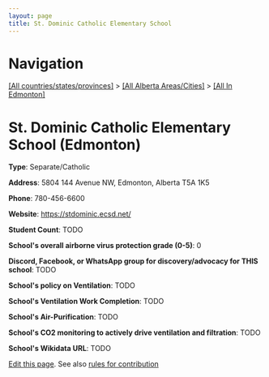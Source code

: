 ```yaml
---
layout: page
title: St. Dominic Catholic Elementary School
---
```

# Navigation

[[All countries/states/provinces]](../../..) > [[All Alberta Areas/Cities]](../..) > [[All In Edmonton]](..)

# St. Dominic Catholic Elementary School (Edmonton)

**Type**: Separate/Catholic

**Address**: 5804 144 Avenue NW, Edmonton, Alberta T5A 1K5

**Phone**: 780-456-6600

**Website**: <https://stdominic.ecsd.net/>

**Student Count**: TODO

**School's overall airborne virus protection grade (0-5)**: 0

**Discord, Facebook, or WhatsApp group for discovery/advocacy for THIS school**: TODO

**School's policy on Ventilation**: TODO

**School's Ventilation Work Completion**: TODO

**School's Air-Purification**: TODO

**School's CO2 monitoring to actively drive ventilation and filtration**: TODO

**School's Wikidata URL**: TODO


[Edit this page](https://github.com/ventilate-schools/AB/edit/main/./Edmonton/St._Dominic_Catholic_Elementary_School.md). See also [rules for contribution](../../../contribution-rules/)